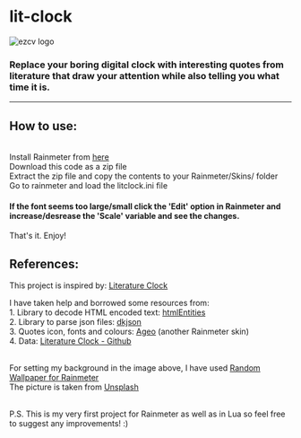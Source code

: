 # lit-clock

![ezcv logo](https://user-images.githubusercontent.com/78578803/189062478-3cd79b2e-f8c1-4bd5-ba0a-fbfed4450bc4.png)


### Replace your boring digital clock with interesting quotes from literature that draw your attention while also telling you what time it is. 

--------------------------------------------------------------------------------------------------------------------------------------------------------


## How to use:

<br>Install Rainmeter from <a href="https://www.rainmeter.net/" target="_blank"><u>here</u></a>
<br>Download this code as a zip file
<br>Extract the zip file and copy the contents to your Rainmeter/Skins/ folder
<br>Go to rainmeter and load the litclock.ini file

#### If the font seems too large/small click the 'Edit' option in Rainmeter and increase/desrease the 'Scale' variable and see the changes.
That's it. Enjoy! <br>

## References:

This project is inspired by: <a href="https://literature-clock.jenevoldsen.com/" target="_blank"><u>Literature Clock</u></a>

I have taken help and borrowed some resources from:
<br>1. Library to decode HTML encoded text: <a href="https://github.com/TiagoDanin/htmlEntities-for-lua" target="_blank"><u>htmlEntities</u></a>
<br>2. Library to parse json files: <a href="https://github.com/LuaDist/dkjson" target="_blank"><u>dkjson</u></a>
<br>3. Quotes icon, fonts and colours: <a href="https://www.deviantart.com/apexxx-sensei/art/Ageo-788359446" target="_blank"><u>Ageo</u></a> (another Rainmeter skin)
<br>4. Data: <a href="https://github.com/JohannesNE/literature-clock" target="_blank"></u>Literature Clock - Github</u></a>

<br>For setting my background in the image above, I have used <a href = "https://github.com/JonathanJourdan/Random-Wallpaper-for-Rainmeter" target = "_blank"><u>Random Wallpaper for Rainmeter</u></a>
<br>The picture is taken from <a href="https://unsplash.com/" target="_blank"><u>Unsplash</u></a> 


<br>
P.S. This is my very first project for Rainmeter as well as in Lua so feel free to suggest any improvements! :)
